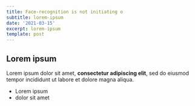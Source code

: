 ```yaml
---
title: Face-recognition is not initiating o
subtitle: lorem-ipsum
date: '2021-03-15'
excerpt: lorem-ipsum
template: post
---
```

## Lorem ipsum

Lorem ipsum dolor sit amet, **consectetur adipiscing elit**, sed do eiusmod tempor incididunt ut labore et dolore magna aliqua.

- Lorem ipsum
- dolor sit amet